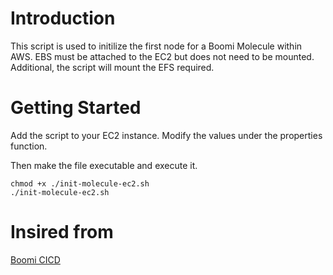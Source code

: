 # Introduction 
This script is used to initilize the first node for a Boomi Molecule within AWS. EBS must be attached to the EC2 but does not need to be mounted. Additional, the script will mount the EFS required.

# Getting Started
Add the script to your EC2 instance. Modify the values under the properties function. 

Then make the file executable and execute it.

```
chmod +x ./init-molecule-ec2.sh
./init-molecule-ec2.sh
```


# Insired from 

[Boomi CICD](https://github.com/OfficialBoomi/boomicicd-cli)
